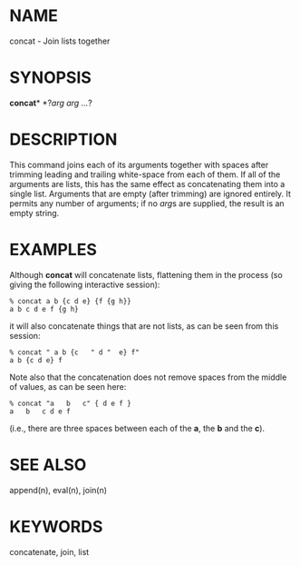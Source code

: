 # NAME

concat - Join lists together

# SYNOPSIS

**concat*** *?*arg arg \...*?

# DESCRIPTION

This command joins each of its arguments together with spaces after
trimming leading and trailing white-space from each of them. If all of
the arguments are lists, this has the same effect as concatenating them
into a single list. Arguments that are empty (after trimming) are
ignored entirely. It permits any number of arguments; if no *arg*s are
supplied, the result is an empty string.

# EXAMPLES

Although **concat** will concatenate lists, flattening them in the
process (so giving the following interactive session):

    % concat a b {c d e} {f {g h}}
    a b c d e f {g h}

it will also concatenate things that are not lists, as can be seen from
this session:

    % concat " a b {c   " d "  e} f"
    a b {c d e} f

Note also that the concatenation does not remove spaces from the middle
of values, as can be seen here:

    % concat "a   b   c" { d e f }
    a   b   c d e f

(i.e., there are three spaces between each of the **a**, the **b** and
the **c**).

# SEE ALSO

append(n), eval(n), join(n)

# KEYWORDS

concatenate, join, list
